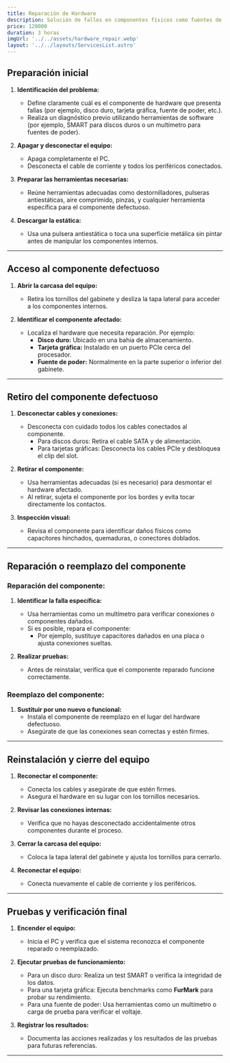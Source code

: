 ```yaml
---
title: Reparación de Hardware
description: Solución de fallos en componentes físicos como fuentes de poder, tarjetas madre, y otros dispositivos periféricos.
price: 120000
duration: 3 horas
imgUrl: '../../assets/hardware_repair.webp'
layout: '../../layouts/ServicesList.astro'
---
```


## Preparación inicial

1. **Identificación del problema:**
   - Define claramente cuál es el componente de hardware que presenta fallas (por ejemplo, disco duro, tarjeta gráfica, fuente de poder, etc.).
   - Realiza un diagnóstico previo utilizando herramientas de software (por ejemplo, SMART para discos duros o un multímetro para fuentes de poder).

2. **Apagar y desconectar el equipo:**
   - Apaga completamente el PC.
   - Desconecta el cable de corriente y todos los periféricos conectados.

3. **Preparar las herramientas necesarias:**
   - Reúne herramientas adecuadas como destornilladores, pulseras antiestáticas, aire comprimido, pinzas, y cualquier herramienta específica para el componente defectuoso.

4. **Descargar la estática:**
   - Usa una pulsera antiestática o toca una superficie metálica sin pintar antes de manipular los componentes internos.

---

## Acceso al componente defectuoso

1. **Abrir la carcasa del equipo:**
   - Retira los tornillos del gabinete y desliza la tapa lateral para acceder a los componentes internos.

2. **Identificar el componente afectado:**
   - Localiza el hardware que necesita reparación. Por ejemplo:
     - **Disco duro:** Ubicado en una bahía de almacenamiento.
     - **Tarjeta gráfica:** Instalado en un puerto PCIe cerca del procesador.
     - **Fuente de poder:** Normalmente en la parte superior o inferior del gabinete.

---

## Retiro del componente defectuoso

1. **Desconectar cables y conexiones:**
   - Desconecta con cuidado todos los cables conectados al componente.
     - Para discos duros: Retira el cable SATA y de alimentación.
     - Para tarjetas gráficas: Desconecta los cables PCIe y desbloquea el clip del slot.

2. **Retirar el componente:**
   - Usa herramientas adecuadas (si es necesario) para desmontar el hardware afectado.
   - Al retirar, sujeta el componente por los bordes y evita tocar directamente los contactos.

3. **Inspección visual:**
   - Revisa el componente para identificar daños físicos como capacitores hinchados, quemaduras, o conectores doblados.

---

## Reparación o reemplazo del componente

### Reparación del componente:

1. **Identificar la falla específica:**
   - Usa herramientas como un multímetro para verificar conexiones o componentes dañados.
   - Si es posible, repara el componente:
     - Por ejemplo, sustituye capacitores dañados en una placa o ajusta conexiones sueltas.

2. **Realizar pruebas:**
   - Antes de reinstalar, verifica que el componente reparado funcione correctamente.

### Reemplazo del componente:

1. **Sustituir por uno nuevo o funcional:**
   - Instala el componente de reemplazo en el lugar del hardware defectuoso.
   - Asegúrate de que las conexiones sean correctas y estén firmes.

---

## Reinstalación y cierre del equipo

1. **Reconectar el componente:**
   - Conecta los cables y asegúrate de que estén firmes.
   - Asegura el hardware en su lugar con los tornillos necesarios.

2. **Revisar las conexiones internas:**
   - Verifica que no hayas desconectado accidentalmente otros componentes durante el proceso.

3. **Cerrar la carcasa del equipo:**
   - Coloca la tapa lateral del gabinete y ajusta los tornillos para cerrarlo.

4. **Reconectar el equipo:**
   - Conecta nuevamente el cable de corriente y los periféricos.

---

## Pruebas y verificación final

1. **Encender el equipo:**
   - Inicia el PC y verifica que el sistema reconozca el componente reparado o reemplazado.

2. **Ejecutar pruebas de funcionamiento:**
   - Para un disco duro: Realiza un test SMART o verifica la integridad de los datos.
   - Para una tarjeta gráfica: Ejecuta benchmarks como **FurMark** para probar su rendimiento.
   - Para una fuente de poder: Usa herramientas como un multímetro o carga de prueba para verificar el voltaje.

3. **Registrar los resultados:**
   - Documenta las acciones realizadas y los resultados de las pruebas para futuras referencias.

---